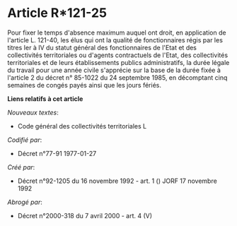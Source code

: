 # Article R*121-25

Pour fixer le temps d'absence maximum auquel ont droit, en application de l'article L. 121-40, les élus qui ont la qualité de
fonctionnaires régis par les titres Ier à IV du statut général des fonctionnaires de l'Etat et des collectivités
territoriales ou d'agents contractuels de l'Etat, des collectivités territoriales et de leurs établissements publics
administratifs, la durée légale du travail pour une année civile s'apprécie sur la base de la durée fixée à l'article 2 du
décret n° 85-1022 du 24 septembre 1985, en décomptant cinq semaines de congés payés ainsi que les jours fériés.

**Liens relatifs à cet article**

_Nouveaux textes_:

  - Code général des collectivités territoriales L

_Codifié par_:

  - Décret n°77-91 1977-01-27

_Créé par_:

  - Décret n°92-1205 du 16 novembre 1992 - art. 1 () JORF 17 novembre 1992

_Abrogé par_:

  - Décret n°2000-318 du 7 avril 2000 - art. 4 (V)
